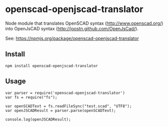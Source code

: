 # openscad-openjscad-translator

Node module that translates OpenSCAD syntax (http://www.openscad.org/) into OpenJsCAD syntax (http://joostn.github.com/OpenJsCad/).

See: https://npmjs.org/package/openscad-openjscad-translator

## Install

	npm install openscad-openjscad-translator

## Usage

    var parser = require('openscad-openjscad-translator')
    var fs = require("fs");
    
    var openSCADText = fs.readFileSync("test.scad", "UTF8");
    var openJSCADResult = parser.parse(openSCADText);
    
    console.log(openJSCADResult);